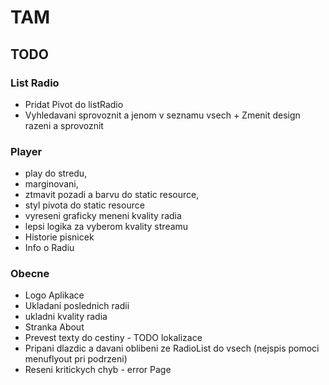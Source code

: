 # TAM

## TODO

### List Radio
* Pridat Pivot do listRadio
* Vyhledavani sprovoznit a jenom v seznamu vsech + Zmenit design razeni a sprovoznit

### Player
* play do stredu, 
* marginovani, 
* ztmavit pozadi a barvu do static resource, 
* styl pivota do static resource
* vyreseni graficky meneni kvality radia
* lepsi logika za vyberom kvality streamu
* Historie pisnicek 
* Info o Radiu

### Obecne

* Logo Aplikace
* Ukladani poslednich radii
* ukladni kvality radia
* Stranka About 
* Prevest texty do cestiny - TODO lokalizace
* Pripani dlazdic a davani oblibeni ze RadioList do vsech (nejspis pomoci menuflyout pri podrzeni)
* Reseni kritickych chyb - error Page
